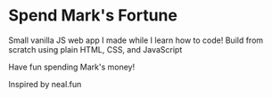 # Spend Mark's Fortune

Small vanilla JS web app I made while I learn how to code!
Build from scratch using plain HTML, CSS, and JavaScript

Have fun spending Mark's money!

Inspired by neal.fun
